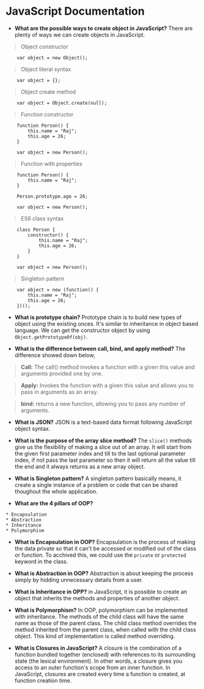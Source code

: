 # **JavaScript Documentation**

* **What are the possible ways to create object in JavaScript?** There are plenty of ways we can create objects in JavaScript.

> Object constructor

```
    var object = new Object();
```

> Object literal syntax

```
    var object = {};
```

> Object create method

```
    var object = Object.create(null);
```

> Function constructor

```
    function Person() {
        this.name = "Raj";
        this.age = 26;
    }

    var object = new Person();
```

> Function with properties

```
    function Person() {
        this.name = "Raj";
    }

    Person.prototype.age = 26;

    var object = new Person();
```

> ES6 class syntax

```
    class Person {
        constructor() {
            this.name = "Raj";
            this.age = 26;
        }
    }

    var object = new Person();
```

> Singleton pattern

```
    var object = new (function() {
        this.name = "Raj";
        this.age = 26;
    })();
```

* **What is prototype chain?** Prototype chain is to build new types of object using the existing onces. It's similar to inheritance in object based language. We can get the constructor object by using ```Object.getPrototypeOf(obj)```.

* **What is the difference between call, bind, and apply method?** The difference showed down below,

> **Call:** The call() method invokes a function with a given this value and arguments provided one by one.

> **Apply:** Invokes the function with a given this value and allows you to pass in arguments as an array.

> **bind:** returns a new function, allowing you to pass any number of arguments.

* **What is JSON?** JSON is a text-based data format following JavaScript object syntax.

* **What is the purpose of the array slice method?** The ```slice()``` methods give us the flexibility of making a slice out of an array. It will start from the given first parameter index and till to the last optional parameter index, if not pass the last parameter so then it will return all the value till the end and it always returns as a new array object.

* **What is Singleton pattern?** A singleton pattern basically means, it create a single instance of a problem or code that can be shared thoughout the whole application.

* **What are the 4 pillars of OOP?**

```text
* Encapsulation
* Abstraction
* Inheritance
* Polymorphism
```

* **What is Encapsulation in OOP?** Encapsulation is the process of making the data private so that it can't be accessed or modified out of the class or function. To acchived this, we could use the `private` or `protected` keyword in the class.

* **What is Abstraction in OOP?** Abstraction is about keeping the process simply by hidding unnecessary details from a user.

* **What is Inheritance in OPP?** in JavaScript, it is possible to create an object that inherits the methods and properties of another object.

* **What is Polymorphism?** In OOP, polymorphism can be implemented with inheritance. The methods of the child class will have the same name as those of the parent class. The child class method overrides the method inherited from the parent class, when called with the child class object. This kind of implementation is called method overriding.

* **What is Closures in JavaScript?** A closure is the combination of a function bundled together (enclosed) with references to its surrounding state (the lexical environment). In other words, a closure gives you access to an outer function's scope from an inner function. In JavaScript, closures are created every time a function is created, at function creation time.
